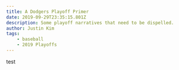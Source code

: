 ```yaml
---
title: A Dodgers Playoff Primer
date: 2019-09-29T23:35:15.801Z
description: Some playoff narratives that need to be dispelled.
author: Justin Kim
tags:
    - baseball
    - 2019 Playoffs
---
```


test
